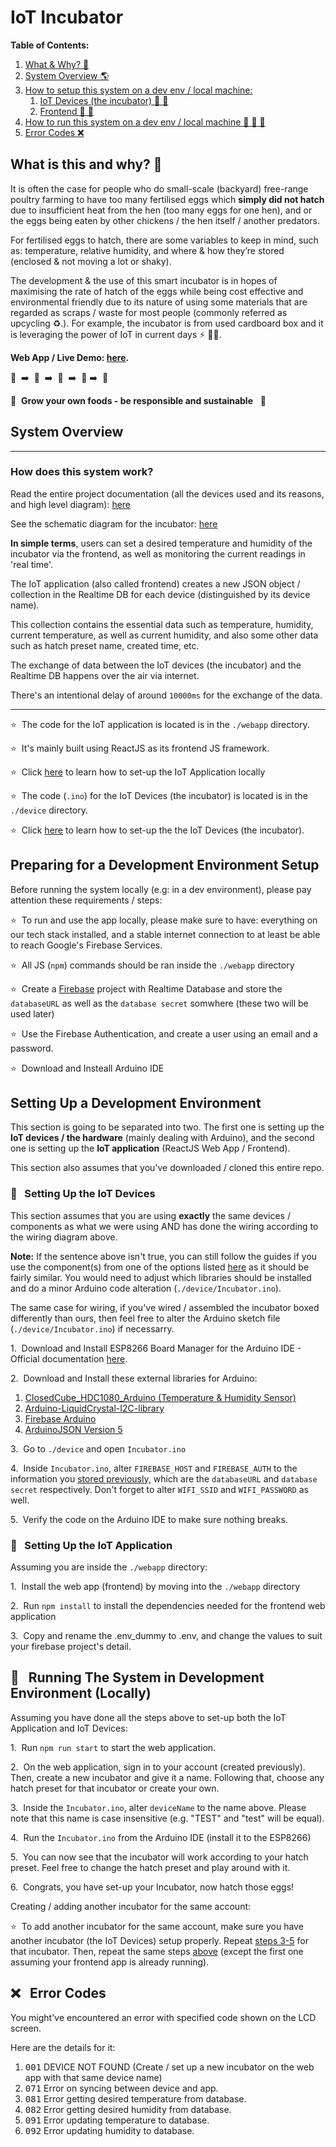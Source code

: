 # IoT Incubator

**Table of Contents:**

1. <a href="#why">What & Why? 🤔</a>
2. <a href="#ov">System Overview 🌎 </a>
3. <a href="#setup_1">How to setup this system on a dev env / local machine: </a>
   1. <a href="#setup_iot">IoT Devices (the incubator) 🏡 📡</a>
   2. <a href="#setup_frontend">Frontend 🏡 📱</a>
4. <a href="#run">How to run this system on a dev env / local machine 🏡 📱 📡</a>
5. <a href="#errcodes">Error Codes ❌ </a>

<span id="why"></span>

## What is this and why? 🤔

It is often the case for people who do small-scale (backyard) free-range poultry farming to have too many fertilised eggs which **simply did not hatch** due to insufficient heat from the hen (too many eggs for one hen), and or the eggs being eaten by other chickens / the hen itself / another predators.

For fertilised eggs to hatch, there are some variables to keep in mind, such as: temperature, relative humidity, and where & how they’re stored (enclosed & not moving a lot or shaky).

The development & the use of this smart incubator is in hopes of maximising the rate of hatch of the eggs while being cost effective and environmental friendly due to its nature of using some materials that are regarded as scraps / waste for most people (commonly referred as upcycling ♻️.). For example, the incubator is from used cardboard box and it is leveraging the power of IoT in current days ⚡ 👨‍💻.

**Web App / Live Demo: [here](https://smart-incubator.netlify.app/app).**

🥚 &nbsp;➡️ &nbsp;🐣 &nbsp;➡️ &nbsp;🐥 &nbsp;➡️ &nbsp;🐓 ➡️ &nbsp;🍗

🥚 &nbsp;**Grow your own foods - be responsible and sustainable** &nbsp; 🍗

<span id="ov"></span>

## System Overview

<hr/>

### How does this system work?

Read the entire project documentation (all the devices used and its reasons, and high level diagram): [here](https://docs.google.com/document/d/1mxj_BMj2L9t08ct8H3UyUC8Iw47t3ddjCCNoUKCeipc/edit?usp=sharing)

See the schematic diagram for the incubator: [here](https://drive.google.com/file/d/1ia_JC_gOGSWNLD4Ac3hA5Idx0zuUnNhe/view)

**In simple terms**, users can set a desired temperature and humidity of the incubator via the frontend, as well as monitoring the current readings in 'real time'.

The IoT application (also called frontend) creates a new JSON object / collection in the Realtime DB for each device (distinguished by its device name).

This collection contains the essential data such as temperature, humidity, current temperature, as well as current humidity, and also some other data such as hatch preset name, created time, etc.

The exchange of data between the IoT devices (the incubator) and the Realtime DB happens over the air via internet.

There's an intentional delay of around `10000ms` for the exchange of the data.

<hr/>

⭐&nbsp; The code for the IoT application is located is in the `./webapp` directory.

⭐&nbsp; It's mainly built using ReactJS as its frontend JS framework.

⭐&nbsp; Click <a href="#setup_frontend">here</a> to learn how to set-up the IoT Application locally

⭐&nbsp; The code (`.ino`) for the IoT Devices (the incubator) is located is in the `./device` directory.

⭐&nbsp; Click <a href="#setup_iot">here</a> to learn how to set-up the the IoT Devices (the incubator).

## Preparing for a Development Environment Setup

Before running the system locally (e.g: in a dev environment), please pay attention these requirements / steps:

⭐&nbsp; To run and use the app locally, please make sure to have: everything on our tech stack installed, and a stable internet connection to at least be able to reach Google's Firebase Services.

⭐&nbsp; All JS (`npm`) commands should be ran inside the `./webapp` directory  
 <a id="configDb"></a>

⭐&nbsp; Create a [Firebase](https://firebase.google.com/) project with Realtime Database and store the `databaseURL` as well as the `database secret` somwhere (these two will be used later)

⭐&nbsp; Use the Firebase Authentication, and create a user using an email and a password.

⭐&nbsp; Download and Insteall Arduino IDE

<span id="setup_1"></span>

## Setting Up a Development Environment

This section is going to be separated into two. The first one is setting up the **IoT devices / the hardware** (mainly dealing with Arduino), and the second one is setting up the **IoT application** (ReactJS Web App / Frontend).

This section also assumes that you've downloaded / cloned this entire repo.

<span id="setup_iot"></span>

### 📡 &nbsp; Setting Up the IoT Devices

This section assumes that you are using **exactly** the same devices / components as what we were using AND has done the wiring according to the wiring diagram above.

**Note:** If the sentence above isn't true, you can still follow the guides if you use the component(s) from one of the options listed [here](https://docs.google.com/document/d/1mxj_BMj2L9t08ct8H3UyUC8Iw47t3ddjCCNoUKCeipc/edit?usp=sharing) as it should be fairly similar. You would need to adjust which libraries should be installed and do a minor Arduino code alteration (`./device/Incubator.ino`).

The same case for wiring, if you've wired / assembled the incubator boxed differently than ours, then feel free to alter the Arduino sketch file (`./device/Incubator.ino`) if necessarry.

1.&nbsp; Download and Install ESP8266 Board Manager for the Arduino IDE - Official documentation [here](https://arduino-esp8266.readthedocs.io/en/latest/installing.html).

2.&nbsp; Download and Install these external libraries for Arduino:

1. [ClosedCube_HDC1080_Arduino (Temperature & Humidity Sensor)](https://github.com/closedcube/ClosedCube_HDC1080_Arduino)
2. [Arduino-LiquidCrystal-I2C-library](https://github.com/fdebrabander/Arduino-LiquidCrystal-I2C-library)
3. [Firebase Arduino](https://github.com/FirebaseExtended/firebase-arduino)
4. [ArduinoJSON Version 5](https://arduinojson.org/v5/doc/installation/)
   <span id="s3"></span>

3.&nbsp; Go to `./device` and open `Incubator.ino`

4.&nbsp; Inside `Incubator.ino`, alter `FIREBASE_HOST` and `FIREBASE_AUTH` to the information you <a href="#configDb">stored previously,</a> which are the `databaseURL` and `database secret` respectively. Don't forget to alter `WIFI_SSID` and `WIFI_PASSWORD` as well.

<span id="dName"></span>

5.&nbsp; Verify the code on the Arduino IDE to make sure nothing breaks.

<span id="setup_frontend"></span>

### 📱 &nbsp; Setting Up the IoT Application

Assuming you are inside the `./webapp` directory:

1.&nbsp; Install the web app (frontend) by moving into the `./webapp` directory

2.&nbsp; Run `npm install` to install the dependencies needed for the frontend web application

3.&nbsp; Copy and rename the .env_dummy to .env, and change the values to suit your firebase project's detail.

<span id="run"></span>

## 🚀 &nbsp; Running The System in Development Environment (Locally)

Assuming you have done all the steps above to set-up both the IoT Application and IoT Devices:

1.&nbsp; Run `npm run start` to start the web application.

2.&nbsp; On the web application, sign in to your account (created previously). Then, create a new incubator and give it a name. Following that, choose any hatch preset for that incubator or create your own.

3.&nbsp; Inside the `Incubator.ino`, alter `deviceName` to the name above. Please note that this name is case insensitive (e.g. "TEST" and "test" will be equal).

4.&nbsp; Run the `Incubator.ino` from the Arduino IDE (install it to the ESP8266)

5.&nbsp; You can now see that the incubator will work according to your hatch preset. Feel free to change the hatch preset and play around with it.

6.&nbsp; Congrats, you have set-up your Incubator, now hatch those eggs!

Creating / adding another incubator for the same account:

⭐&nbsp; To add another incubator for the same account, make sure you have another incubator (the IoT Devices) setup properly. Repeat <a href="#s3">steps 3-5</a> for that incubator. Then, repeat the same steps <a href="#run">above</a> (except the first one assuming your frontend app is already running).

<span id="errcodes"></span>

## ❌  &nbsp; Error Codes

You might've encountered an error with specified code shown on the LCD screen.

Here are the details for it:

1. <kbd>001</kbd> DEVICE NOT FOUND (Create / set up a new incubator on the web app with that same device name)
2. <kbd>071</kbd> Error on syncing between device and app.
3. <kbd>081</kbd> Error getting desired temperature from database.
4. <kbd>082</kbd> Error getting desired humidity from database.
5. <kbd>091</kbd> Error updating temperature to database.
6. <kbd>092</kbd> Error updating humidity to database.
